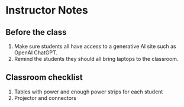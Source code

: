 # Instructor Notes

## Before the class

1. Make sure students all have access to a generative AI site such as OpenAI ChatGPT.
2. Remind the students they should all bring laptops to the classroom.

## Classroom checklist

1. Tables with power and enough power strips for each student
2. Projector and connectors


